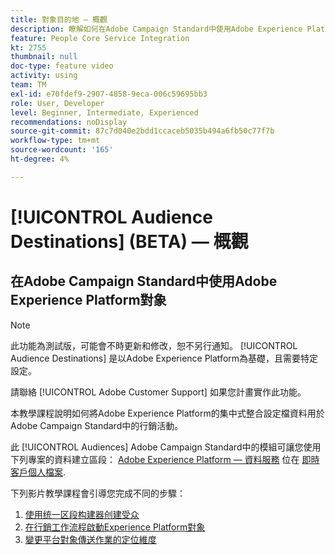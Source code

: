 ```yaml
---
title: 對象目的地 — 概觀
description: 瞭解如何在Adobe Campaign Standard中使用Adobe Experience Platform對象
feature: People Core Service Integration
kt: 2755
thumbnail: null
doc-type: feature video
activity: using
team: TM
exl-id: e70fdef9-2907-4858-9eca-006c59695bb3
role: User, Developer
level: Beginner, Intermediate, Experienced
recommendations: noDisplay
source-git-commit: 87c7d040e2bdd1ccaceb5035b494a6fb50c77f7b
workflow-type: tm+mt
source-wordcount: '165'
ht-degree: 4%

---
```


# [!UICONTROL Audience Destinations] (BETA) — 概觀

## 在Adobe Campaign Standard中使用Adobe Experience Platform對象

>[!NOTE]
>
>此功能為測試版，可能會不時更新和修改，恕不另行通知。 [!UICONTROL Audience Destinations] 是以Adobe Experience Platform為基礎，且需要特定設定。
>
>請聯絡 [!UICONTROL Adobe Customer Support] 如果您計畫實作此功能。

本教學課程說明如何將Adobe Experience Platform的集中式整合設定檔資料用於Adobe Campaign Standard中的行銷活動。

此 [!UICONTROL Audiences] Adobe Campaign Standard中的模組可讓您使用下列專案的資料建立區段： [Adobe Experience Platform — 資料服務](https://www.adobe.io/apis/experienceplatform/home/services.html) 位在 [即時客戶個人檔案](https://experienceleague.adobe.com/docs/platform-learn/tutorials/profiles/understanding-the-real-time-customer-profile.html?lang=en).

下列影片教學課程會引導您完成不同的步驟：

1. [使用统一区段构建器创建受众](/help/profiles-and-audiences/audience-destinations/creating-audiences-using-segment-builder.md)
2. [在行銷工作流程啟動Experience Platform對象](/help/profiles-and-audiences/audience-destinations/activating-aep-audiences.md)
3. [變更平台對象傳送作業的定位維度](/help/profiles-and-audiences/audience-destinations/changing-targeting-dimension.md)
